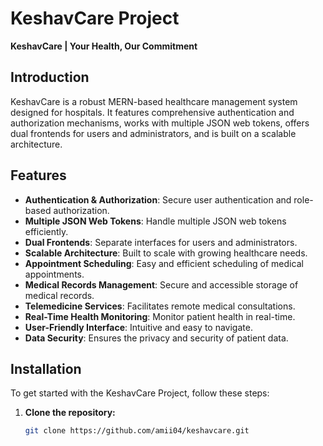 # KeshavCare Project

**KeshavCare | Your Health, Our Commitment**

## Introduction
KeshavCare is a robust MERN-based healthcare management system designed for hospitals. It features comprehensive authentication and authorization mechanisms, works with multiple JSON web tokens, offers dual frontends for users and administrators, and is built on a scalable architecture.

## Features
- **Authentication & Authorization**: Secure user authentication and role-based authorization.
- **Multiple JSON Web Tokens**: Handle multiple JSON web tokens efficiently.
- **Dual Frontends**: Separate interfaces for users and administrators.
- **Scalable Architecture**: Built to scale with growing healthcare needs.
- **Appointment Scheduling**: Easy and efficient scheduling of medical appointments.
- **Medical Records Management**: Secure and accessible storage of medical records.
- **Telemedicine Services**: Facilitates remote medical consultations.
- **Real-Time Health Monitoring**: Monitor patient health in real-time.
- **User-Friendly Interface**: Intuitive and easy to navigate.
- **Data Security**: Ensures the privacy and security of patient data.

## Installation
To get started with the KeshavCare Project, follow these steps:

1. **Clone the repository:**
   ```bash
   git clone https://github.com/amii04/keshavcare.git
